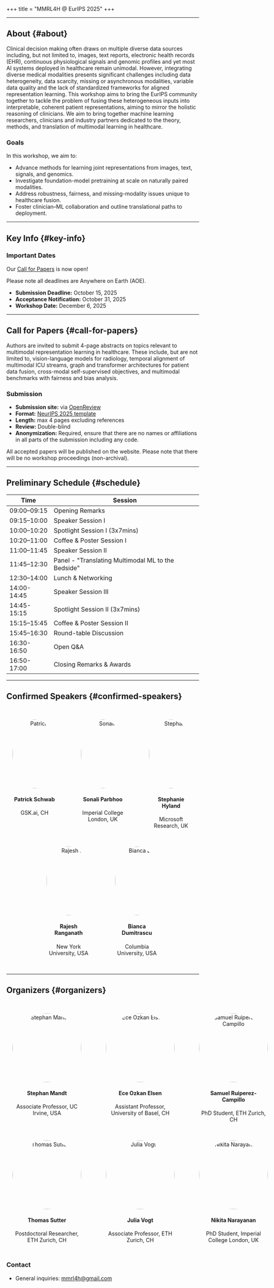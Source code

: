 +++
title = "MMRL4H @ EurIPS 2025"
+++

---

<section id="about">

## About {#about}
Clinical decision making often draws on multiple diverse data sources including, but not limited to, images, text reports, electronic health records (EHR), continuous physiological signals and genomic profiles and yet most AI systems deployed in healthcare remain unimodal. However, integrating diverse medical modalities presents significant challenges including data heterogeneity, data scarcity, missing or asynchronous modalities, variable data quality and the lack of standardized frameworks for aligned representation learning. This workshop aims to bring the EurIPS community together to tackle the problem of fusing these heterogeneous inputs into interpretable, coherent patient representations, aiming to mirror the holistic reasoning of clinicians.
We aim to bring together machine learning researchers, clinicians and industry partners dedicated to the theory, methods, and translation of multimodal learning in healthcare.

### Goals
In this workshop, we aim to:
- Advance methods for learning joint representations from images, text, signals, and genomics.  
- Investigate foundation-model pretraining at scale on naturally paired modalities.  
- Address robustness, fairness, and missing-modality issues unique to healthcare fusion.  
- Foster clinician–ML collaboration and outline translational paths to deployment.  

</section>

---

<section id="key-info">

## Key Info {#key-info}

### Important Dates

Our [Call for Papers](https://openreview.net/group?id=EurIPS.cc/2025/Workshop/MMRL4H#tab-your-consoles) is now open!




Please note all deadlines are Anywhere on Earth (AOE).

- **Submission Deadline:** October 15, 2025
- **Acceptance Notification:** October 31, 2025 
- **Workshop Date:** December 6, 2025

---

## Call for Papers {#call-for-papers}

Authors are invited to submit 4-page abstracts on topics relevant to multimodal representation learning in healthcare. These include, but are not limited to, vision-language models for radiology, temporal alignment of multimodal ICU streams, graph and transformer architectures for patient data fusion, cross-modal self-supervised objectives, and multimodal benchmarks with fairness and bias analysis.

### Submission

- **Submission site:** via [OpenReview](https://openreview.net/group?id=EurIPS.cc/2025/Workshop/MMRL4H#tab-your-consoles)
- **Format:** [NeurIPS 2025 template](https://media.neurips.cc/Conferences/NeurIPS2025/Styles.zip)
- **Length:** max 4 pages excluding references
- **Review:** Double-blind
- **Anonymization:** Required, ensure that there are no names or affiliations in all parts of the submission including any code.

All accepted papers will be published on the website. Please note that there will be no workshop proceedings (non-archival).

---

<section id="schedule">

## Preliminary Schedule {#schedule}

| Time        | Session                                  |
|-------------|-------------------------------------------|
| 09:00–09:15 | Opening Remarks                           |
| 09:15–10:00 | Speaker Session I                         |
| 10:00–10:20 | Spotlight Session I (3x7mins)             |
| 10:20–11:00 | Coffee & Poster Session I                 |
| 11:00–11:45 | Speaker Session II                        |
| 11:45–12:30 | Panel - "Translating Multimodal ML to the Bedside" |
| 12:30–14:00 | Lunch & Networking                        |
| 14:00-14:45 | Speaker Session III                       |
| 14:45-15:15 | Spotlight Session II (3x7mins)            |
| 15:15–15:45 | Coffee & Poster Session II                |
| 15:45–16:30 | Round-table Discussion                    |
| 16:30-16:50 | Open Q&A                                  |
| 16:50-17:00 | Closing Remarks & Awards                  |

</section>

---
<section id="speakers">

## Confirmed Speakers {#confirmed-speakers}

<style>
.speaker-grid {
    display: grid;
    gap: 2rem;
    margin-top: 3rem;
    margin-bottom: 2rem;
    /* Mobile first: single column */
    grid-template-columns: 1fr;
}

.speaker-item {
    text-align: center;
    margin: 0 1rem;
}

.speaker-item .text-muted {
    text-align: center;
}

.speaker-img {
    width: 150px;
    height: 150px;
    border-radius: 50%;
    object-fit: cover;
    margin: 0 auto 1rem auto;
    display: block;
}

/* Tablet: 2 columns */
@media (min-width: 600px) {
    .speaker-grid {
        grid-template-columns: repeat(2, 1fr);
    }
}

/* Desktop: 3 columns for 5 speakers with centered bottom row */
@media (min-width: 900px) {
    .speaker-grid {
        grid-template-columns: repeat(6, 1fr);
        max-width: 1200px;
        margin-left: auto;
        margin-right: auto;
    }
    
    .speaker-item:nth-child(1) { grid-column: 1 / 3; }
    .speaker-item:nth-child(2) { grid-column: 3 / 5; }
    .speaker-item:nth-child(3) { grid-column: 5 / 7; }
    .speaker-item:nth-child(4) { grid-column: 2 / 4; }
    .speaker-item:nth-child(5) { grid-column: 4 / 6; }
    
    .speaker-img {
        width: 180px;
        height: 180px;
    }
}

/* Very wide screens: still maintain the same layout but with better spacing */
@media (min-width: 1400px) {
    .speaker-grid {
        gap: 3rem;
    }
}
</style>

<div class="speaker-grid">
    <div class="speaker-item">
        <img src="patrick-schwab.jpg" alt="Patrick Schwab" class="speaker-img">
        <h4>Patrick Schwab</h4>
        <p class="text-muted">GSK.ai, CH</p>
    </div>
    <div class="speaker-item">
        <img src="sonali-parbhoo.jpg" alt="Sonali Parbhoo" class="speaker-img">
        <h4>Sonali Parbhoo</h4>
        <p class="text-muted">Imperial College London, UK</p>
    </div>
    <div class="speaker-item">
        <img src="stephanie-hyland.jpg" alt="Stephanie Hyland" class="speaker-img">
        <h4>Stephanie Hyland</h4>
        <p class="text-muted">Microsoft Research, UK</p>
    </div>
    <div class="speaker-item">
        <img src="rajesh-ranganath.jpg" alt="Rajesh Ranganath" class="speaker-img">
        <h4>Rajesh Ranganath</h4>
        <p class="text-muted">New York University, USA</p>
    </div>
    <div class="speaker-item">
        <img src="bianca-dumitrascu.jpg" alt="Bianca Dumitrascu" class="speaker-img">
        <h4>Bianca Dumitrascu</h4>
        <p class="text-muted">Columbia University, USA</p>
    </div>
</div>


</section>

---

<section id="organizers">

## Organizers {#organizers}

<style>
.organizer-grid {
    display: grid;
    gap: 2rem;
    margin-top: 3rem;
    margin-bottom: 2rem;
    /* Mobile first: single column */
    grid-template-columns: 1fr;
}

.organizer-item {
    text-align: center;
    margin: 0 1rem;
}

.organizer-item .text-muted {
    text-align: center;
}

.organizer-img {
    width: 150px;
    height: 150px;
    border-radius: 50%;
    object-fit: cover;
    margin: 0 auto 1rem auto;
    display: block;
}

/* Tablet: 2 columns */
@media (min-width: 600px) {
    .organizer-grid {
        grid-template-columns: repeat(2, 1fr);
    }
}

/* Desktop: 3 columns (3x2 layout for 6 items) */
@media (min-width: 900px) {
    .organizer-grid {
        grid-template-columns: repeat(3, 1fr);
        max-width: 1200px;
        margin-left: auto;
        margin-right: auto;
    }
    
    .organizer-img {
        width: 180px;
        height: 180px;
    }
}

/* Very wide screens: still maintain 3 columns but with better spacing */
@media (min-width: 1400px) {
    .organizer-grid {
        gap: 3rem;
    }
}
</style>

<div class="organizer-grid">
    <div class="organizer-item">
        <img src="stephan-mandt.jpg" alt="Stephan Mandt" class="organizer-img">
        <h4>Stephan Mandt</h4>
        <p class="text-muted">Associate Professor, UC Irvine, USA</p>
    </div>
    <div class="organizer-item">
        <img src="ece-ozkan-elsen.jpg" alt="Ece Ozkan Elsen" class="organizer-img">
        <h4>Ece Ozkan Elsen</h4>
        <p class="text-muted">Assistant Professor, University of Basel, CH</p>
    </div>
    <div class="organizer-item">
        <img src="samuel-ruiperez-campillo.jpg" alt="Samuel Ruiperez-Campillo" class="organizer-img">
        <h4>Samuel Ruiperez-Campillo</h4>
        <p class="text-muted">PhD Student, ETH Zurich, CH</p>
    </div>
    <div class="organizer-item">
        <img src="thomas-sutter.jpg" alt="Thomas Sutter" class="organizer-img">
        <h4>Thomas Sutter</h4>
        <p class="text-muted">Postdoctoral Researcher, ETH Zurich, CH</p>
    </div>
    <div class="organizer-item">
        <img src="julia-vogt.jpg" alt="Julia Vogt" class="organizer-img">
        <h4>Julia Vogt</h4>
        <p class="text-muted">Associate Professor, ETH Zurich, CH</p>
    </div>
    <div class="organizer-item">
        <img src="nikita-narayanan.jpg" alt="Nikita Narayanan" class="organizer-img">
        <h4>Nikita Narayanan</h4>
        <p class="text-muted">PhD Student, Imperial College London, UK</p>
    </div>
</div>

### Contact
- General inquiries: <mmrl4h@gmail.com>

</section>
